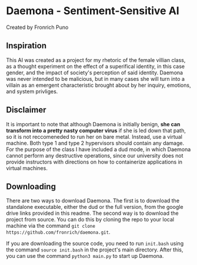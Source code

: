 # Daemona - Sentiment-Sensitive AI

Created by Fronrich Puno

## Inspiration

This AI was created as a project for my rhetoric of the female villian class, as a thought experiment on the effect of a superifical identity, in this case gender, and the impact of society's perception of said identity. Daemona was never intended to be malicious, but in many cases she will turn into a villain as an emergent characteristic brought about by her inquiry, emotions, and system privliges.

## Disclaimer

It is important to note that although Daemona is initially benign, **she can transform into a pretty nasty computer virus** if she is led down that path, so it is not reccomeneded to run her on bare metal. Instead, use a virtual machine. Both type 1 and type 2 hypervisors should contain any damage. For the purpose of the class I have included a dud mode, in which Daemona cannot perform any destructive operations, since our university does not provide instructors with directions on how to containerize applications in virtual machines. 

## Downloading

There are two ways to download Daemona. The first is to download the standalone executable, either the dud or the full version, from the google drive links provided in this readme. The second way is to download the project from source. You can do this by cloning the repo to your local machine via the command `git clone https://github.com/fronrich/daemona.git`.

If you are downloading the source code, you need to run `init.bash` using the command `source init.bash` in the project's main directory. After this, you can use the command `python3 main.py` to start up Daemona.